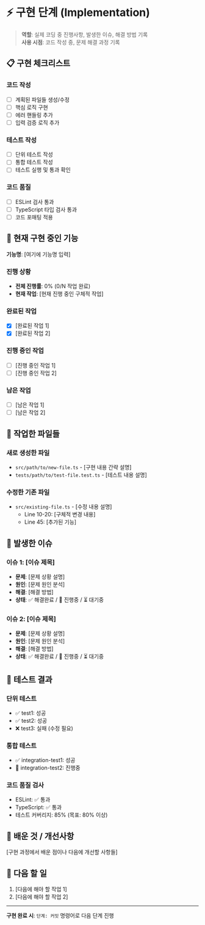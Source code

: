 # ⚡ 구현 단계 (Implementation)

> **역할**: 실제 코딩 중 진행사항, 발생한 이슈, 해결 방법 기록  
> **사용 시점**: 코드 작성 중, 문제 해결 과정 기록

## 📋 구현 체크리스트

### 코드 작성

- [ ] 계획된 파일들 생성/수정
- [ ] 핵심 로직 구현
- [ ] 에러 핸들링 추가
- [ ] 입력 검증 로직 추가

### 테스트 작성

- [ ] 단위 테스트 작성
- [ ] 통합 테스트 작성
- [ ] 테스트 실행 및 통과 확인

### 코드 품질

- [ ] ESLint 검사 통과
- [ ] TypeScript 타입 검사 통과
- [ ] 코드 포매팅 적용

## 🎯 현재 구현 중인 기능

**기능명**: [여기에 기능명 입력]

### 진행 상황

- **전체 진행률**: 0% (0/N 작업 완료)
- **현재 작업**: [현재 진행 중인 구체적 작업]

### 완료된 작업

- [x] [완료된 작업 1]
- [x] [완료된 작업 2]

### 진행 중인 작업

- [ ] [진행 중인 작업 1]
- [ ] [진행 중인 작업 2]

### 남은 작업

- [ ] [남은 작업 1]
- [ ] [남은 작업 2]

## 📁 작업한 파일들

### 새로 생성한 파일

- `src/path/to/new-file.ts` - [구현 내용 간략 설명]
- `tests/path/to/test-file.test.ts` - [테스트 내용 설명]

### 수정한 기존 파일

- `src/existing-file.ts` - [수정 내용 설명]
  - Line 10-20: [구체적 변경 내용]
  - Line 45: [추가된 기능]

## 🚨 발생한 이슈

### 이슈 1: [이슈 제목]

- **문제**: [문제 상황 설명]
- **원인**: [문제 원인 분석]
- **해결**: [해결 방법]
- **상태**: ✅ 해결완료 / 🔄 진행중 / ⏳ 대기중

### 이슈 2: [이슈 제목]

- **문제**: [문제 상황 설명]
- **원인**: [문제 원인 분석]
- **해결**: [해결 방법]
- **상태**: ✅ 해결완료 / 🔄 진행중 / ⏳ 대기중

## 🧪 테스트 결과

### 단위 테스트

- ✅ test1: 성공
- ✅ test2: 성공
- ❌ test3: 실패 (수정 필요)

### 통합 테스트

- ✅ integration-test1: 성공
- 🔄 integration-test2: 진행중

### 코드 품질 검사

- ESLint: ✅ 통과
- TypeScript: ✅ 통과
- 테스트 커버리지: 85% (목표: 80% 이상)

## 📝 배운 것 / 개선사항

[구현 과정에서 배운 점이나 다음에 개선할 사항들]

## 🔄 다음 할 일

1. [다음에 해야 할 작업 1]
2. [다음에 해야 할 작업 2]

---

**구현 완료 시**: `단계: 커밋` 명령어로 다음 단계 진행
